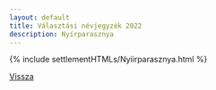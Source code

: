 ```yaml
---
layout: default
title: Választási névjegyzék 2022
description: Nyírparasznya
---
```


{% include settlementHTMLs/Nyiirparasznya.html %}

[Vissza](../)
